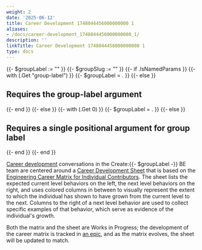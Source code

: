 ```yaml
---
weight: 2
date: '2025-06-12'
title: Career Development 1748044456000000000 1
aliases:
- /docs/career-development_1748044456000000000_1/
description: ''
linkTitle: Career Development 1748044456000000000 1
type: docs
---
```


{{- $groupLabel := "" }}
{{- $groupSlug := "" }}
{{- if .IsNamedParams }}
    {{- with (.Get "group-label") }}
        {{- $groupLabel = . }}
    {{- else }}
        <h2>Requires the group-label argument</h2>
    {{- end }}
{{- else }}
    {{- with (.Get 0) }}
        {{- $groupLabel = . }}
    {{- else }}
        <h2>Requires a single positional argument for group label</h2>
    {{- end }}
{{- end }}

[Career development](/handbook/engineering/careers/) conversations in the Create:{{- $groupLabel -}} BE team are centered
around a [Career Development Sheet](https://docs.google.com/spreadsheets/d/1u_123EK7Kts9wvA4wEDJtiHvMpsc7Q7GCpRIm8SydZY/edit#gid=0) that is based on the [Engineering Career Matrix for Individual Contributors](/handbook/engineering/careers/matrix/).
The sheet lists the expected current level
behaviors on the left, the next level behaviors on the right, and uses colored
columns in between to visually represent the extent to which the individual has
shown to have grown from the current level to the next. Columns to the right of
a next level behavior are used to collect specific examples of that behavior,
which serve as evidence of the individual's growth.

Both the matrix and the sheet are Works in Progress; the development of the career
matrix is tracked in [an epic](https://gitlab.com/groups/gitlab-com/-/epics/85), and as the matrix evolves,
the sheet will be updated to match.
